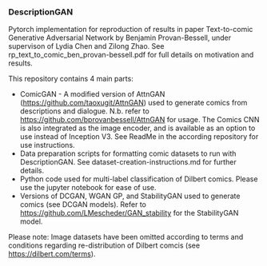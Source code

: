 ### DescriptionGAN
Pytorch implementation for reproduction of results in paper Text-to-comic Generative Adversarial Network 
by Benjamin Provan-Bessell, under supervison of Lydia Chen and Zilong Zhao. See rp_text_to_comic_ben_provan-bessell.pdf 
for full details on motivation and results.

This repository contains 4 main parts:
* ComicGAN - A modified version of AttnGAN (https://github.com/taoxugit/AttnGAN) used to generate
comics from descriptions and dialogue. N.b. refer to https://github.com/bprovanbessell/AttnGAN for usage. The Comics CNN is also integrated as the image encoder, and is 
available as an option to use instead of Inception V3. See ReadMe in the according repository for use instructions.
* Data preparation scripts for formatting comic datasets to run with DescriptionGAN. 
See dataset-creation-instructions.md for further details.
* Python code used for multi-label classification of Dilbert comics. Please use the jupyter notebook for ease of use.
* Versions of DCGAN, WGAN GP, and StabilityGAN used to generate comics (see DCGAN models). Refer to https://github.com/LMescheder/GAN_stability for the StabilityGAN model.

Please note: Image datasets have been omitted according to terms and conditions regarding re-distribution
of Dilbert comcis (see https://dilbert.com/terms).
